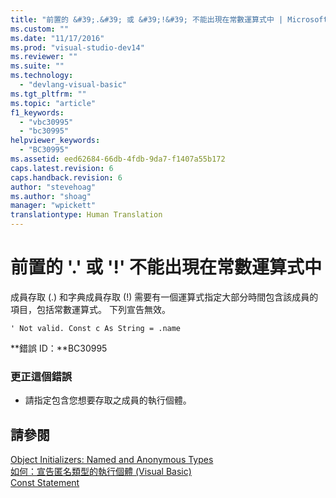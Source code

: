 ```yaml
---
title: "前置的 &#39;.&#39; 或 &#39;!&#39; 不能出現在常數運算式中 | Microsoft Docs"
ms.custom: ""
ms.date: "11/17/2016"
ms.prod: "visual-studio-dev14"
ms.reviewer: ""
ms.suite: ""
ms.technology: 
  - "devlang-visual-basic"
ms.tgt_pltfrm: ""
ms.topic: "article"
f1_keywords: 
  - "vbc30995"
  - "bc30995"
helpviewer_keywords: 
  - "BC30995"
ms.assetid: eed62684-66db-4fdb-9da7-f1407a55b172
caps.latest.revision: 6
caps.handback.revision: 6
author: "stevehoag"
ms.author: "shoag"
manager: "wpickett"
translationtype: Human Translation
---
```

# 前置的 &#39;.&#39; 或 &#39;!&#39; 不能出現在常數運算式中
成員存取 \(.\) 和字典成員存取 \(\!\) 需要有一個運算式指定大部分時間包含該成員的項目，包括常數運算式。 下列宣告無效。  
  
```  
' Not valid. Const c As String = .name  
```  
  
 **錯誤 ID：**BC30995  
  
### 更正這個錯誤  
  
-   請指定包含您想要存取之成員的執行個體。  
  
## 請參閱  
 [Object Initializers: Named and Anonymous Types](../../visual-basic/programming-guide/language-features/objects-and-classes/object-initializers-named-and-anonymous-types.md)   
 [如何：宣告匿名類型的執行個體 \(Visual Basic\)](http://msdn.microsoft.com/zh-tw/119f616c-9bcd-4731-ac00-4285be5959f7)   
 [Const Statement](../../visual-basic/language-reference/statements/const-statement.md)